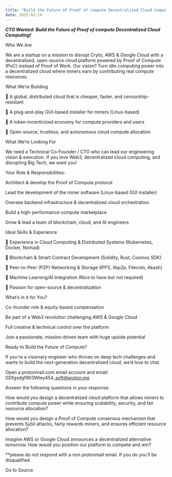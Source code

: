 ```yaml
---
title: "Build the Future of Proof of compute Decentralized Cloud Computing!"
date: 2025-03-19
---
```


_**CTO Wanted: Build the Future of Proof of compute Decentralized Cloud Computing!**_

Who We Are

We are a startup on a mission to disrupt Cryto, AWS & Google Cloud with a decentralized, open-source cloud platform powered by Proof of Compute (PoC) instead of Proof of Work. Our vision? Turn idle computing power into a decentralized cloud where miners earn by contributing real compute resources.

What We’re Building

🔹 A global, distributed cloud that is cheaper, faster, and censorship-resistant

🔹 A plug-and-play GUI-based installer for miners (Linux-based)

🔹 A token-incentivized economy for compute providers and users

🔹 Open-source, trustless, and autonomous cloud compute allocation

What We’re Looking For

We need a Technical Co-Founder / CTO who can lead our engineering vision & execution. If you love Web3, decentralized cloud computing, and disrupting Big Tech, we want you!

Your Role & Responsibilities:

Architect & develop the Proof of Compute protocol

Lead the development of the miner software (Linux-based GUI installer)

Oversee backend infrastructure & decentralized cloud orchestration

Build a high-performance compute marketplace

Grow & lead a team of blockchain, cloud, and AI engineers

Ideal Skills & Experience

🔹 Experience in Cloud Computing & Distributed Systems (Kubernetes, Docker, Nomad)

🔹 Blockchain & Smart Contract Development (Solidity, Rust, Cosmos SDK)

🔹 Peer-to-Peer (P2P) Networking & Storage (IPFS, libp2p, Filecoin, Akash)

🔹 Machine Learning/AI Integration (Nice to have but not required)

🔹 Passion for open-source & decentralization

What’s in it for You?

Co-founder role & equity-based compensation

Be part of a Web3 revolution challenging AWS & Google Cloud

Full creative & technical control over the platform

Join a passionate, mission-driven team with huge upside potential

Ready to Build the Future of Compute?

If you're a visionary engineer who thrives on deep tech challenges and wants to build the next-generation decentralized cloud, we’d love to chat.

Open a protonmail.com email account and email: GDfgsdgf903Wtey454\_soft@proton.me

Answer the following questions in your response:

How would you design a decentralized cloud platform that allows miners to contribute compute power while ensuring scalability, security, and fair resource allocation?

How would you design a Proof of Compute consensus mechanism that prevents Sybil attacks, fairly rewards miners, and ensures efficient resource allocation?

Imagine AWS or Google Cloud announces a decentralized alternative tomorrow. How would you position our platform to compete and win?

\*\*please do not respond with a non protonmail email. If you do you'll be disqualified

Go to Source
